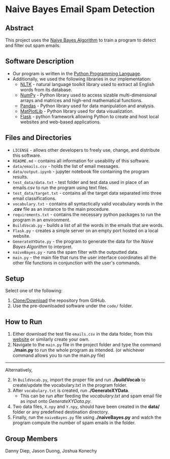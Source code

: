 # Naive Bayes Email Spam Detection

## Abstract
This project uses the [Naive Bayes Algorithm](https://en.wikipedia.org/wiki/Naive_Bayes_classifier) to train a program to detect and filter out spam emails.

## Software Description
- Our program is written in the [Python Programming Language](https://en.wikipedia.org/wiki/Python_(programming_language)).
- Additionally, we used the following libraries in our implementation:
    * [NLTK](https://pypi.org/project/nltk/) - natural language toolkit library used to extract all English words from its database.
    * [NumPy](https://pypi.org/project/numpy/) - Python library used to access sizable multi-dimensional arrays and matrices and high-end mathematical functions.
    * [Pandas](https://pypi.org/project/pandas/) - Python library used for data manipulation and analysis.
    * [MatPlotLib](https://pypi.org/project/matplotlib/) - Python library used for data visualization.
    * [Flask](https://pypi.org/project/Flask/) - python framework allowing Python to create and host local websites and web-based applications.

## Files and Directories
* `LICENSE` - allows other developers to freely use, change, and distribute this software.
* `README.md` - contains all information for useability of this software.
* `data/emails.csv` - holds the list of email messages.
* `data/output.ipynb` - jupyter notebook file containing the program results.
* `test_data/data.txt` -  test folder and test data used in place of an emails.csv to run the program using text files.
* `test_data/target.txt` -  contains all the target data separated into three email classifications.
* `vocabulary.txt` - contains all syntactically valid vocabulary words in the **.csv** file as an instance to the main procedure.
* `requirements.txt` - contains the necessary python packages to run the program in an environment.
* `BuildVocab.py` - builds a list of all the words in the emails that are words.
* `Flask.py` -  creates a simple server on an empty port hosted on a local website.
* `GenerateXYDate.py` - the program to generate the data for the _Naive Bayes Algorithm_ to interpret.
* `naiveBayes.py` - runs the spam filter with the outputted data.
* `main.py` - the main file that runs the user interface coordinates all the other file functions in conjunction with the user's commands.

## Setup
Select one of the following:
1. [Clone/Download](https://github.com/KonechyJ/PythonBayerNaiveEmailSpam) the repository from GitHub.
2. Use the pre-downloaded software under the `code/` folder.

## How to Run
1. Either download the test file `emails.csv` in the data folder, from this [website](https://www.kaggle.com/datasets/balaka18/email-spam-classification-dataset-csv) or similarly create your own.
2. Navigate to the `main.py` file in the project folder and type the command **./main.py** to run the whole program as intended. (or whichever command allows you to run the main.py file)

---
Alternatively,

2. In `BuildVocab.py`, import the proper file and run **./buildVocab** to create/update the vocabulary.txt in the program folder.
4. After `vocabulary.txt` is created, run **./GenerateXYData**.
    - This can be run after feeding the _vocabulary.txt_ and spam email file as input onto _GenerateXYData.py_.
5. Two data files, `X.npy` and `Y.npy`, should have been created in the **data/** folder or any predefined destination directory.
6. Finally, run the `naiveBayes.py` file using **./naiveBayes.py** and watch the program compute the number of spam emails in the folder.


## Group Members
Danny Diep, Jason Duong, Joshua Konechy
